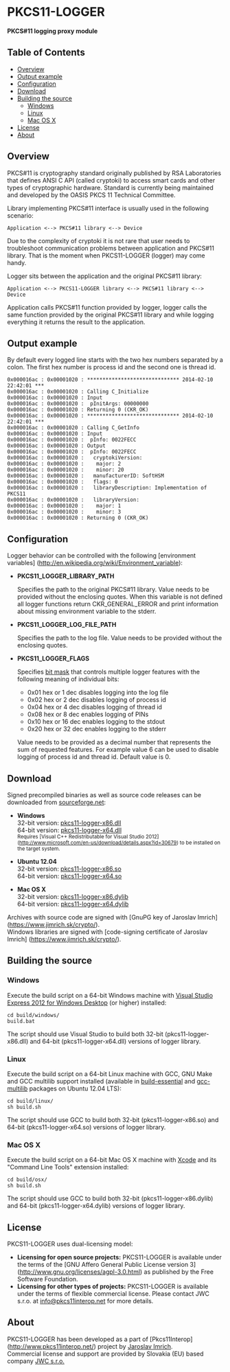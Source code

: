 PKCS11-LOGGER
=============
**PKCS#11 logging proxy module**

## Table of Contents

* [Overview](#overview)
* [Output example](#output-example)
* [Configuration](#configuration)
* [Download](#download)
* [Building the source](#building-the-source)
  * [Windows](#windows)
  * [Linux](#linux)
  * [Mac OS X](#mac-os-x)
* [License](#license)
* [About](#about)

## Overview

PKCS#11 is cryptography standard originally published by RSA Laboratories that 
defines ANSI C API (called cryptoki) to access smart cards and other types 
of cryptographic hardware. Standard is currently being maintained and developed 
by the OASIS PKCS 11 Technical Committee.

Library implementing PKCS#11 interface is usually used in the following scenario:

	Application <--> PKCS#11 library <--> Device

Due to the complexity of cryptoki it is not rare that user needs to troubleshoot 
communication problems between application and PKCS#11 library. That is the 
moment when PKCS11-LOGGER (logger) may come handy.

Logger sits between the application and the original PKCS#11 library:

	Application <--> PKCS11-LOGGER library <--> PKCS#11 library <--> Device

Application calls PKCS#11 function provided by logger, logger calls the same 
function provided by the original PKCS#11 library and while logging everything 
it returns the result to the application.

## Output example

By default every logged line starts with the two hex numbers separated by 
a colon. The first hex number is process id and the second one is thread id.

	0x000016ac : 0x00001020 : ****************************** 2014-02-10 22:42:01 ***
	0x000016ac : 0x00001020 : Calling C_Initialize
	0x000016ac : 0x00001020 : Input
	0x000016ac : 0x00001020 :  pInitArgs: 00000000
	0x000016ac : 0x00001020 : Returning 0 (CKR_OK)
	0x000016ac : 0x00001020 : ****************************** 2014-02-10 22:42:01 ***
	0x000016ac : 0x00001020 : Calling C_GetInfo
	0x000016ac : 0x00001020 : Input
	0x000016ac : 0x00001020 :  pInfo: 0022FECC
	0x000016ac : 0x00001020 : Output
	0x000016ac : 0x00001020 :  pInfo: 0022FECC
	0x000016ac : 0x00001020 :   cryptokiVersion:
	0x000016ac : 0x00001020 :    major: 2
	0x000016ac : 0x00001020 :    minor: 20
	0x000016ac : 0x00001020 :   manufacturerID: SoftHSM                         
	0x000016ac : 0x00001020 :   flags: 0
	0x000016ac : 0x00001020 :   libraryDescription: Implementation of PKCS11        
	0x000016ac : 0x00001020 :   libraryVersion:
	0x000016ac : 0x00001020 :    major: 1
	0x000016ac : 0x00001020 :    minor: 3
	0x000016ac : 0x00001020 : Returning 0 (CKR_OK)

## Configuration

Logger behavior can be controlled with the following [environment variables]
(http://en.wikipedia.org/wiki/Environment_variable):

* **PKCS11_LOGGER_LIBRARY_PATH**

  Specifies the path to the original PKCS#11 library. Value needs to be provided 
  without the enclosing quotes. When this variable is not defined all logger 
  functions return CKR_GENERAL_ERROR and print information about missing 
  environment variable to the stderr.

* **PKCS11_LOGGER_LOG_FILE_PATH**

  Specifies the path to the log file. Value needs to be provided without the 
  enclosing quotes.

* **PKCS11_LOGGER_FLAGS**

  Specifies [bit mask](http://en.wikipedia.org/wiki/Mask_(computing)) that 
  controls multiple logger features with the following meaning of individual 
  bits:
  
  * 0x01 hex or 1 dec disables logging into the log file
  * 0x02 hex or 2 dec disables logging of process id
  * 0x04 hex or 4 dec disables logging of thread id
  * 0x08 hex or 8 dec enables logging of PINs
  * 0x10 hex or 16 dec enables logging to the stdout
  * 0x20 hex or 32 dec enables logging to the stderr

  Value needs to be provided as a decimal number that represents the sum of 
  requested features. For example value 6 can be used to disable logging of 
  process id and thread id. Default value is 0.

## Download

Signed precompiled binaries as well as source code releases can be downloaded from 
[sourceforge.net](http://sourceforge.net/projects/pkcs11-logger/):

 * **Windows**  
   32-bit version: [pkcs11-logger-x86.dll](http://sourceforge.net/projects/pkcs11-logger/files/2.0.0/windows/pkcs11-logger-x86.dll/download)  
   64-bit version: [pkcs11-logger-x64.dll](http://sourceforge.net/projects/pkcs11-logger/files/2.0.0/windows/pkcs11-logger-x64.dll/download)  
   <sub>Requires [Visual C++ Redistributable for Visual Studio 2012]
(http://www.microsoft.com/en-us/download/details.aspx?id=30679) 
to be installed on the target system.</sub>

 * **Ubuntu 12.04**  
   32-bit version: [pkcs11-logger-x86.so](http://sourceforge.net/projects/pkcs11-logger/files/2.0.0/linux/pkcs11-logger-x86.so/download)  
   64-bit version: [pkcs11-logger-x64.so](http://sourceforge.net/projects/pkcs11-logger/files/2.0.0/linux/pkcs11-logger-x64.so/download)
   
 * **Mac OS X**  
   32-bit version: [pkcs11-logger-x86.dylib](http://sourceforge.net/projects/pkcs11-logger/files/2.0.0/osx/pkcs11-logger-x86.dylib/download)  
   64-bit version: [pkcs11-logger-x64.dylib](http://sourceforge.net/projects/pkcs11-logger/files/2.0.0/osx/pkcs11-logger-x64.dylib/download)

Archives with source code are signed with [GnuPG key of Jaroslav Imrich]
(https://www.jimrich.sk/crypto/).  
Windows libraries are signed with [code-signing certificate of Jaroslav Imrich]
(https://www.jimrich.sk/crypto/).

## Building the source

### Windows

Execute the build script on a 64-bit Windows machine with [Visual Studio 
Express 2012 for Windows Desktop](http://www.microsoft.com/en-us/download/details.aspx?id=34673) 
(or higher) installed:

	cd build/windows/
	build.bat
	
The script should use Visual Studio to build both 32-bit (pkcs11-logger-x86.dll) 
and 64-bit (pkcs11-logger-x64.dll) versions of logger library.

### Linux

Execute the build script on a 64-bit Linux machine with GCC, GNU Make and GCC 
multilib support installed (available in [build-essential](http://packages.ubuntu.com/precise/build-essential) 
and [gcc-multilib](http://packages.ubuntu.com/precise/gcc-multilib) packages on Ubuntu 12.04 LTS):

	cd build/linux/
	sh build.sh

The script should use GCC to build both 32-bit (pkcs11-logger-x86.so) 
and 64-bit (pkcs11-logger-x64.so) versions of logger library.

### Mac OS X

Execute the build script on a 64-bit Mac OS X machine with [Xcode](https://developer.apple.com/xcode/) 
and its "Command Line Tools" extension installed:

	cd build/osx/
	sh build.sh

The script should use GCC to build both 32-bit (pkcs11-logger-x86.dylib) 
and 64-bit (pkcs11-logger-x64.dylib) versions of logger library.

## License

PKCS11-LOGGER uses dual-licensing model:

* **Licensing for open source projects:** PKCS11-LOGGER is available under the 
terms of the [GNU Affero General Public License version 3]
(http://www.gnu.org/licenses/agpl-3.0.html) as published by the Free Software 
Foundation.  
* **Licensing for other types of projects:** PKCS11-LOGGER is available under 
the terms of flexible commercial license. Please contact JWC s.r.o. at 
[info@pkcs11interop.net](mailto:info@pkcs11interop.net) for more details.

## About

PKCS11-LOGGER has been developed as a part of [Pkcs11Interop]
(http://www.pkcs11interop.net/) project by [Jaroslav Imrich](http://www.jimrich.sk/).  
Commercial license and support are provided by Slovakia (EU) based company 
[JWC s.r.o.](http://www.jwc.sk/)
